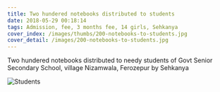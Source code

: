```yaml
---
title: Two hundered notebooks distributed to students
date: 2018-05-29 00:18:14
tags: Admission, fee, 3 months fee, 14 girls, Sehkanya
cover_index: /images/thumbs/200-notebooks-to-students.jpg
cover_detail: /images/200-notebooks-to-students.jpg
---
```

 Two hundered notebooks distributed to needy students of Govt Senior Secondary School, village Nizamwala, Ferozepur by Sehkanya

![Students](/images/200-notebooks-distributed-to-students-reciept.jpg)
